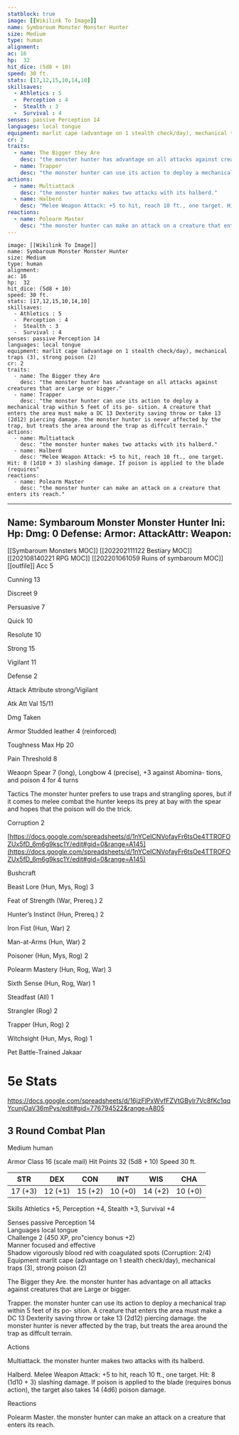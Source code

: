 ```yaml
---
statblock: true
image: [[Wikilink To Image]]
name: Symbaroum Monster Monster Hunter
size: Medium
type: human
alignment:
ac: 16
hp:  32
hit_dice: (5d8 + 10)
speed: 30 ft.
stats: [17,12,15,10,14,10]
skillsaves:
  - Athletics : 5
  -  Perception : 4
  -  Stealth : 3
  -  Survival : 4
senses: passive Perception 14
languages: local tongue
equipment: marlit cape (advantage on 1 stealth check/day), mechanical traps (3), strong poison (2)
cr: 2
traits:
  - name: The Bigger they Are
    desc: "the monster hunter has advantage on all attacks against creatures that are Large or bigger."
  - name: Trapper
    desc: "the monster hunter can use its action to deploy a mechanical trap within 5 feet of its po- sition. A creature that enters the area must make a DC 13 Dexterity saving throw or take 13 (2d12) piercing damage. the monster hunter is never affected by the trap, but treats the area around the trap as diffcult terrain."
actions:
  - name: Multiattack
    desc: "the monster hunter makes two attacks with its halberd."
  - name: Halberd
    desc: "Melee Weapon Attack: +5 to hit, reach 10 ft., one target. Hit: 8 (1d10 + 3) slashing damage. If poison is applied to the blade (requires"
reactions:
  - name: Polearm Master
    desc: "the monster hunter can make an attack on a creature that enters its reach."
---
```

```statblock
image: [[Wikilink To Image]]
name: Symbaroum Monster Monster Hunter
size: Medium
type: human
alignment:
ac: 16
hp:  32
hit_dice: (5d8 + 10)
speed: 30 ft.
stats: [17,12,15,10,14,10]
skillsaves:
  - Athletics : 5
  -  Perception : 4
  -  Stealth : 3
  -  Survival : 4
senses: passive Perception 14
languages: local tongue
equipment: marlit cape (advantage on 1 stealth check/day), mechanical traps (3), strong poison (2)
cr: 2
traits:
  - name: The Bigger they Are
    desc: "the monster hunter has advantage on all attacks against creatures that are Large or bigger."
  - name: Trapper
    desc: "the monster hunter can use its action to deploy a mechanical trap within 5 feet of its po- sition. A creature that enters the area must make a DC 13 Dexterity saving throw or take 13 (2d12) piercing damage. the monster hunter is never affected by the trap, but treats the area around the trap as diffcult terrain."
actions:
  - name: Multiattack
    desc: "the monster hunter makes two attacks with its halberd."
  - name: Halberd
    desc: "Melee Weapon Attack: +5 to hit, reach 10 ft., one target. Hit: 8 (1d10 + 3) slashing damage. If poison is applied to the blade (requires"
reactions:
  - name: Polearm Master
    desc: "the monster hunter can make an attack on a creature that enters its reach."
```
---
Name: Symbaroum Monster Monster Hunter
Ini: 
Hp: 
Dmg: 0
Defense: 
Armor: 
AttackAttr: 
Weapon: 
---
[[Symbaroum Monsters MOC]]
[[202202111122 Bestiary MOC]]
[[202108140221 RPG MOC]]
[[202201061059 Ruins of symbaroum MOC]]
[[outfile]]
Acc 5

Cunning 13

Discreet 9

Persuasive 7

Quick 10

Resolute 10

Strong 15

Vigilant 11

Defense 2

Attack Attribute strong/Vigilant

Atk Att Val 15/11

Dmg Taken

Armor Studded leather 4 (reinforced)

Toughness Max Hp 20

Pain Threshold 8

Weaopn Spear 7 (long), Longbow 4 (precise), +3 against Abomina- tions, and poison 4 for 4 turns

Tactics The monster hunter prefers to use traps and strangling spores, but if it comes to melee combat the hunter keeps its prey at bay with the spear and hopes that the poison will do the trick.

Corruption 2

[https://docs.google.com/spreadsheets/d/1nYCeICNVofayFr6tsOe4TTROFOZUx5fD_6m6g9ksc1Y/edit#gid=0&range=A145](https://docs.google.com/spreadsheets/d/1nYCeICNVofayFr6tsOe4TTROFOZUx5fD_6m6g9ksc1Y/edit#gid=0&range=A145)

Bushcraft

Beast Lore (Hun, Mys, Rog) 3

Feat of Strength (War, Prereq.) 2

Hunter’s Instinct (Hun, Prereq.) 2

Iron Fist (Hun, War) 2

Man-at-Arms (Hun, War) 2

Poisoner (Hun, Mys, Rog) 2

Polearm Mastery (Hun, Rog, War) 3

Sixth Sense (Hun, Rog, War) 1

Steadfast (All) 1

Strangler (Rog) 2

Trapper (Hun, Rog) 2

Witchsight (Hun, Mys, Rog) 1

Pet Battle-Trained Jakaar

# 5e Stats 
https://docs.google.com/spreadsheets/d/16jzFlPxWvfFZVtGBylr7Vc8fKc1qqYcunjOaV36mPys/edit#gid=776794522&range=A805
## 3 Round Combat Plan

Medium human

Armor Class 16 (scale mail) 
Hit Points 32 (5d8 + 10)
Speed 30 ft.

| STR     | DEX     | CON     | INT     | WIS     | CHA     |
| ------- | ------- | ------- | ------- | ------- | ------- |
| 17 (+3) | 12 (+1) | 15 (+2) | 10 (+0) | 14 (+2) | 10 (+0) | 

Skills Athletics +5, Perception +4, Stealth +3, Survival +4

Senses passive Perception 14  
Languages local tongue  
Challenge 2 (450 XP, pro"ciency bonus +2)  
Manner focused and effective  
Shadow vigorously blood red with coagulated spots (Corruption: 2/4)  
Equipment marlit cape (advantage on 1 stealth check/day), mechanical traps (3), strong poison (2)

The Bigger they Are. the monster hunter has advantage on all attacks against creatures that are Large or bigger.

Trapper. the monster hunter can use its action to deploy a mechanical trap within 5 feet of its po- sition. A creature that enters the area must make a DC 13 Dexterity saving throw or take 13 (2d12) piercing damage. the monster hunter is never affected by the trap, but treats the area around the trap as diffcult terrain.

Actions

Multiattack. the monster hunter makes two attacks with its halberd.

Halberd. Melee Weapon Attack: +5 to hit, reach 10 ft., one target. Hit: 8 (1d10 + 3) slashing damage. If poison is applied to the blade (requires bonus action), the target also takes 14 (4d6) poison damage.

Reactions

Polearm Master. the monster hunter can make an attack on a creature that enters its reach.

